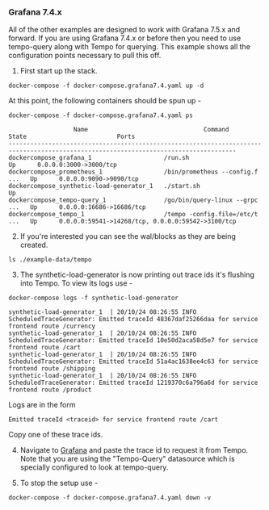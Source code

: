 ### Grafana 7.4.x
All of the other examples are designed to work with Grafana 7.5.x and forward. If you are using Grafana 7.4.x or before then you need
to use tempo-query along with Tempo for querying. This example shows all the configuration points necessary
to pull this off.

1. First start up the stack.

```console
docker-compose -f docker-compose.grafana7.4.yaml up -d
```

At this point, the following containers should be spun up -

```console
docker-compose -f docker-compose.grafana7.4.yaml ps
```
```
                  Name                                Command               State                         Ports                      
-------------------------------------------------------------------------------------------------------------------------------------
dockercompose_grafana_1                    /run.sh                          Up      0.0.0.0:3000->3000/tcp                           
dockercompose_prometheus_1                 /bin/prometheus --config.f ...   Up      0.0.0.0:9090->9090/tcp                           
dockercompose_synthetic-load-generator_1   ./start.sh                       Up                                                       
dockercompose_tempo-query_1                /go/bin/query-linux --grpc ...   Up      0.0.0.0:16686->16686/tcp                         
dockercompose_tempo_1                      /tempo -config.file=/etc/t ...   Up      0.0.0.0:59541->14268/tcp, 0.0.0.0:59542->3100/tcp
```

2. If you're interested you can see the wal/blocks as they are being created.
```console
ls ./example-data/tempo
```

3. The synthetic-load-generator is now printing out trace ids it's flushing into Tempo.  To view its logs use -

```console
docker-compose logs -f synthetic-load-generator
```
```
synthetic-load-generator_1  | 20/10/24 08:26:55 INFO ScheduledTraceGenerator: Emitted traceId 48367daf25266daa for service frontend route /currency
synthetic-load-generator_1  | 20/10/24 08:26:55 INFO ScheduledTraceGenerator: Emitted traceId 10e50d2aca58d5e7 for service frontend route /cart
synthetic-load-generator_1  | 20/10/24 08:26:55 INFO ScheduledTraceGenerator: Emitted traceId 51a4ac1638ee4c63 for service frontend route /shipping
synthetic-load-generator_1  | 20/10/24 08:26:55 INFO ScheduledTraceGenerator: Emitted traceId 1219370c6a796a6d for service frontend route /product
```

Logs are in the form

```
Emitted traceId <traceid> for service frontend route /cart
```

Copy one of these trace ids.

4. Navigate to [Grafana](http://localhost:3000/explore?orgId=1&left=%5B%22now-1h%22,%22now%22,%22Tempo-Query%20(Grafana%207.4)%22,%7B%7D%5D) and paste the trace id to request it from Tempo. Note that you are using the "Tempo-Query" datasource which is specially configured to look at tempo-query.

5. To stop the setup use -

```console
docker-compose -f docker-compose.grafana7.4.yaml down -v
```
